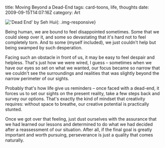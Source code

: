 title: Moving Beyond a Dead-End
tags: card-toons, life, thoughts
date: 2009-09-15T14:07:16Z
category: Art

!['Dead End' by Seh Hui]({filename}/images/2009/09/DeadEnd-small.jpg){: .img-responsive}

Being human, we are bound to feel disappointed sometimes. Some that we could sleep over it, and some so devastating that it's hard not to feel completely torn. And to some (myself included), we just couldn't help but being swamped by such desperation.

Facing such an obstacle in front of us, it may be easy to feel despair and helpless. That's just how we were wired, I guess – sometimes when we have our eyes so set on what we wanted, our focus became so narrow that we couldn't see the surroundings and realities that was slightly beyond the narrow perimeter of our sights.

Probably that's how life give us reminders – once faced with a dead-end, it forces us to set our sights on the present reality, take a few steps back and survey our options. That's exactly the kind of mindset that creativity requires: without space to breathe, our creative potential is practically stunted.

Once we got over that feeling, just dust ourselves with the assurance that we had learned our lessons and determined to do what we had decided after a reassessment of our situation. After all, if the final goal is greatly important and worth pursuing, perseverance is just a quality that comes naturally.
